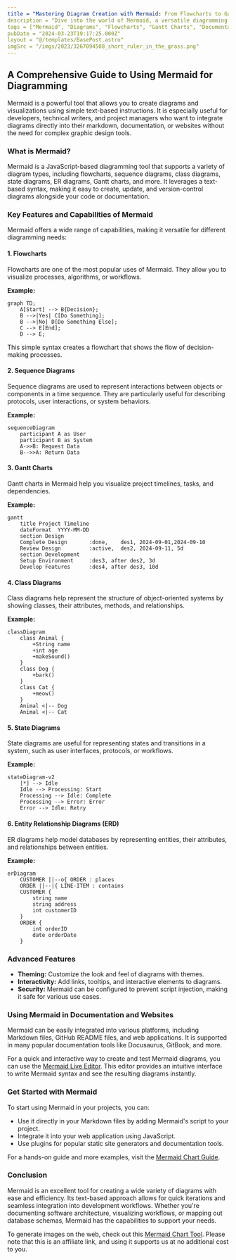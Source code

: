```yaml
---
title = "Mastering Diagram Creation with Mermaid: From Flowcharts to Gantt Charts"
description = "Dive into the world of Mermaid, a versatile diagramming tool that uses simple text-based syntax. Learn how to create flowcharts, sequence diagrams, Gantt charts, and more, directly in your documentation or web projects. Discover advanced features and practical tips for integrating Mermaid into your workflow."
tags = ["Mermaid", "Diagrams", "Flowcharts", "Gantt Charts", "Documentation", "Visualization", "JavaScript"]
pubDate = "2024-03-23T19:17:25.000Z"
layout = "@/templates/BasePost.astro"
imgSrc = "/imgs/2023/3267094508_short_ruler_in_the_grass.png"
---
```


## A Comprehensive Guide to Using Mermaid for Diagramming

Mermaid is a powerful tool that allows you to create diagrams and visualizations using simple text-based instructions. It is especially useful for developers, technical writers, and project managers who want to integrate diagrams directly into their markdown, documentation, or websites without the need for complex graphic design tools.

### What is Mermaid?

Mermaid is a JavaScript-based diagramming tool that supports a variety of diagram types, including flowcharts, sequence diagrams, class diagrams, state diagrams, ER diagrams, Gantt charts, and more. It leverages a text-based syntax, making it easy to create, update, and version-control diagrams alongside your code or documentation.

### Key Features and Capabilities of Mermaid

Mermaid offers a wide range of capabilities, making it versatile for different diagramming needs:

#### 1. **Flowcharts**

Flowcharts are one of the most popular uses of Mermaid. They allow you to visualize processes, algorithms, or workflows. 

**Example:**

```mermaid
graph TD;
    A[Start] --> B{Decision};
    B -->|Yes| C[Do Something];
    B -->|No| D[Do Something Else];
    C --> E[End];
    D --> E;
```

This simple syntax creates a flowchart that shows the flow of decision-making processes.

#### 2. **Sequence Diagrams**

Sequence diagrams are used to represent interactions between objects or components in a time sequence. They are particularly useful for describing protocols, user interactions, or system behaviors.

**Example:**

```mermaid
sequenceDiagram
    participant A as User
    participant B as System
    A->>B: Request Data
    B-->>A: Return Data
```

#### 3. **Gantt Charts**

Gantt charts in Mermaid help you visualize project timelines, tasks, and dependencies.

**Example:**

```mermaid
gantt
    title Project Timeline
    dateFormat  YYYY-MM-DD
    section Design
    Complete Design       :done,    des1, 2024-09-01,2024-09-10
    Review Design         :active,  des2, 2024-09-11, 5d
    section Development
    Setup Environment     :des3, after des2, 3d
    Develop Features      :des4, after des3, 10d
```

#### 4. **Class Diagrams**

Class diagrams help represent the structure of object-oriented systems by showing classes, their attributes, methods, and relationships.

**Example:**

```mermaid
classDiagram
    class Animal {
        +String name
        +int age
        +makeSound()
    }
    class Dog {
        +bark()
    }
    class Cat {
        +meow()
    }
    Animal <|-- Dog
    Animal <|-- Cat
```

#### 5. **State Diagrams**

State diagrams are useful for representing states and transitions in a system, such as user interfaces, protocols, or workflows.

**Example:**

```mermaid
stateDiagram-v2
    [*] --> Idle
    Idle --> Processing: Start
    Processing --> Idle: Complete
    Processing --> Error: Error
    Error --> Idle: Retry
```

#### 6. **Entity Relationship Diagrams (ERD)**

ER diagrams help model databases by representing entities, their attributes, and relationships between entities.

**Example:**

```mermaid
erDiagram
    CUSTOMER ||--o{ ORDER : places
    ORDER ||--|{ LINE-ITEM : contains
    CUSTOMER {
        string name
        string address
        int customerID
    }
    ORDER {
        int orderID
        date orderDate
    }
```

### Advanced Features

- **Theming:** Customize the look and feel of diagrams with themes.
- **Interactivity:** Add links, tooltips, and interactive elements to diagrams.
- **Security:** Mermaid can be configured to prevent script injection, making it safe for various use cases.

### Using Mermaid in Documentation and Websites

Mermaid can be easily integrated into various platforms, including Markdown files, GitHub README files, and web applications. It is supported in many popular documentation tools like Docusaurus, GitBook, and more.

For a quick and interactive way to create and test Mermaid diagrams, you can use the [Mermaid Live Editor](https://www.mermaidchart.com/landing/?utm_source=UGC&utm_medium=UGC&utm_campaign=0023). This editor provides an intuitive interface to write Mermaid syntax and see the resulting diagrams instantly.

### Get Started with Mermaid

To start using Mermaid in your projects, you can:

- Use it directly in your Markdown files by adding Mermaid's script to your project.
- Integrate it into your web application using JavaScript.
- Use plugins for popular static site generators and documentation tools.

For a hands-on guide and more examples, visit the [Mermaid Chart Guide](https://www.mermaidchart.com/).

### Conclusion

Mermaid is an excellent tool for creating a wide variety of diagrams with ease and efficiency. Its text-based approach allows for quick iterations and seamless integration into development workflows. Whether you're documenting software architecture, visualizing workflows, or mapping out database schemas, Mermaid has the capabilities to support your needs.

To generate images on the web, check out this [Mermaid Chart Tool](https://singular-catharanthus-5a60b5a247c5.herokuapp.com/b?y=49ii4eh26or66p1g70om4opl68pj4dhg65h36p366kr68cp25gh748hq49k78t3gect2ubrnetrisrb5e9mm2qb4cdk62sjk5phmur9fdhgmsp39dpjiufrlehmlusrfelp66p9tal3k6n3l60o34djlehmlurb5chknar9tal3k6n3l60o34djlehmluor1dlo62qb7douj0c1i6ch0====). Please note that this is an affiliate link, and using it supports us at no additional cost to you.

